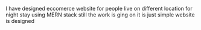 I have designed  eccomerce website for people live on different location for  night stay using MERN stack still the work is ging on it is just simple website is designed 
